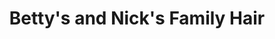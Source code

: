 ---
title: "Betty's and Nick's Family Hair"
url: /skokie/bettys-and-nicks-family-hair-oakton-street/
shop: Friseur
---